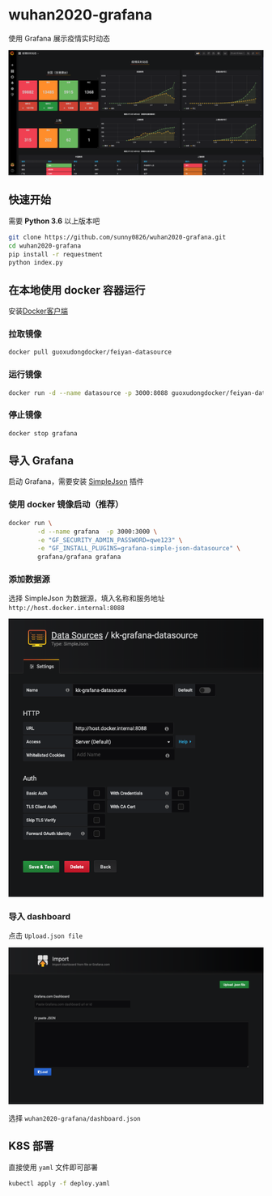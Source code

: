 # wuhan2020-grafana
使用 Grafana 展示疫情实时动态

![](dosc/show.png)

## 快速开始

需要 **Python 3.6** 以上版本吧

```bash
git clone https://github.com/sunny0826/wuhan2020-grafana.git
cd wuhan2020-grafana
pip install -r requestment
python index.py
```

## 在本地使用 docker 容器运行

安装[Docker客户端](https://www.docker.com/products/docker-desktop)

### 拉取镜像

```bash
docker pull guoxudongdocker/feiyan-datasource
```

### 运行镜像

```bash
docker run -d --name datasource -p 3000:8088 guoxudongdocker/feiyan-datasource 
```

### 停止镜像

```bash
docker stop grafana
```

## 导入 Grafana

启动 Grafana，需要安装 [SimpleJson](https://grafana.com/grafana/plugins/grafana-simple-json-datasource/installation) 插件

### 使用 docker 镜像启动（推荐）

```bash
docker run \
        -d --name grafana  -p 3000:3000 \
        -e "GF_SECURITY_ADMIN_PASSWORD=qwe123" \
        -e "GF_INSTALL_PLUGINS=grafana-simple-json-datasource" \
        grafana/grafana grafana 
```

### 添加数据源 

选择 SimpleJson 为数据源，填入名称和服务地址 `http://host.docker.internal:8088`

![](dosc/datasource.png)


### 导入 dashboard

点击 `Upload.json file`

![](dosc/import.png)

选择 `wuhan2020-grafana/dashboard.json`

## K8S 部署

直接使用 `yaml` 文件即可部署

```bash
kubectl apply -f deploy.yaml
```